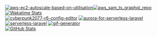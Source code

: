
[![aws-ec2-autoscale-based-on-utilisation][aws-ec2-autoscale-based-on-utilisation_stats]][aws-ec2-autoscale-based-on-utilisation_repo][![aws_sam_ts_graphql_repo][aws_sam_ts_graphql_stats]][aws_sam_ts_graphql_repo]   
[![Wakatime Stats][wakatime_stats]][wakatime_profile]  
[![cyberpunk2077-r6-config-editor][cyberpunk2077_r6_config_editor]][cyberpunk2077_r6_config_editor_repo]
[![aurora-for-serverless-laravel][aurora_for_serverless_laravel_stats]][aurora_for_serverless_laravel_repo]
[![serverless-laravel][serverless_laravel_stats]][serverless_laravel_repo]
[![gif-generator][gif_generator_stats]][gif_generator_repo]  
[![GitHub Stats][github_stats]][github_stats]

[github_stats]: https://d3qbzv40zlk2ob.cloudfront.net?username=rdok&count_private=true&show_icons=true&theme=gruvbox&custom_title=Stats&cache_seconds=86400&v8
[wakatime_stats]: https://d3qbzv40zlk2ob.cloudfront.net/wakatime?username=rdok&theme=gruvbox&langs_count=15&cache_seconds=86400&range=last_7_days&custom_title=Last%207%20Days
[wakatime_profile]: https://wakatime.com/@rdok

[aws-ec2-autoscale-based-on-utilisation_stats]: https://d3qbzv40zlk2ob.cloudfront.net/pin/?username=rdok&repo=aws-ec2-autoscale-based-on-utilisation&theme=gruvbox&cache_seconds=86400&v8
[aws-ec2-autoscale-based-on-utilisation_repo]: https://github.com/rdok/aws-ec2-autoscale-based-on-utilisation
[cyberpunk2077_r6_config_editor]: https://d3qbzv40zlk2ob.cloudfront.net/pin/?username=rdok&repo=cyberpunk2077-r6-config-editor&theme=gruvbox&cache_seconds=86400&v8
[cyberpunk2077_r6_config_editor_repo]: https://github.com/rdok/cyberpunk2077-r6-config-editor

[serverless_laravel_stats]: https://d3qbzv40zlk2ob.cloudfront.net/pin/?username=rdok&repo=serverless-laravel&theme=gruvbox&cache_seconds=86400&v8
[serverless_laravel_repo]: https://github.com/rdok/serverless-laravel

[gif_generator_stats]: https://d3qbzv40zlk2ob.cloudfront.net/pin/?username=rdok&repo=gif-generator&theme=gruvbox&cache_seconds=86400&v8
[gif_generator_repo]: https://github.com/rdok/gif-generator

[aws_sam_ts_graphql_stats]: https://d3qbzv40zlk2ob.cloudfront.net/pin/?username=rdok&repo=aws-sam-ts-graphql&theme=gruvbox&cache_seconds=86400&v8
[aws_sam_ts_graphql_repo]: https://github.com/rdok/aws-sam-ts-graphql

[aurora_for_serverless_laravel_stats]: https://d3qbzv40zlk2ob.cloudfront.net/pin/?username=rdok&repo=aurora-for-serverless-laravel&theme=gruvbox&cache_seconds=86400&v8
[aurora_for_serverless_laravel_repo]: https://github.com/rdok/aurora-for-serverless-laravel
